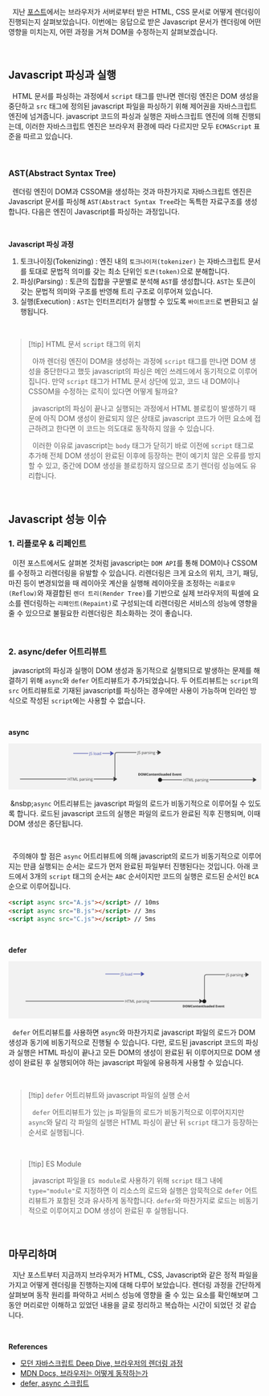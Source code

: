 
&nbsp;&nbsp;지난 [포스트](./브라우저%20렌더링%201.md)에서는 브라우저가 서버로부터 받은 HTML, CSS 문서로 어떻게 렌더링이 진행되는지 살펴보았습니다. 이번에는 응답으로 받은 Javascript 문서가 렌더링에 어떤 영향을 미치는지, 어떤 과정을 거쳐 DOM을 수정하는지 살펴보겠습니다.

<br>

## Javascript 파싱과 실행

&nbsp;&nbsp;HTML 문서를 파싱하는 과정에서 `script` 태그를 만나면 렌더링 엔진은 DOM 생성을 중단하고 `src` 태그에 정의된 javascript 파일을 파싱하기 위해 제어권을 자바스크립트 엔진에 넘겨줍니다. javascript 코드의 파싱과 실행은 자바스크립트 엔진에 의해 진행되는데, 이러한 자바스크립트 엔진은 브라우저 환경에 따라 다르지만 모두 `ECMAScript` 표준을 따르고 있습니다.

<br>

### AST(Abstract Syntax Tree)

&nbsp;&nbsp;렌더링 엔진이 DOM과 CSSOM을 생성하는 것과 마찬가지로 자바스크립트 엔진은 Javascript 문서를 파싱해 `AST(Abstract Syntax Tree`라는 독특한 자료구조를 생성합니다. 다음은 엔진이 Javascript를 파싱하는 과정입니다.

<br>

**Javascript 파싱 과정**

1. 토크나이징(Tokenizing) : 엔진 내의 `토크나이저(tokenizer)` 는 자바스크립트 문서를 토대로 문법적 의미를 갖는 최소 단위인 `토큰(token)`으로 분해합니다.
2. 파싱(Parsing) : 토큰의 집합을 구문별로 분석해 `AST`를 생성합니다. `AST`는 토큰이 갖는 문법적 의미와 구조를 반영해 트리 구조로 이루어져 있습니다.
3. 실행(Execution) : `AST`는 인터프리터가 실행할 수 있도록 `바이트코드`로 변환되고 실행됩니다.

<br>

>[!tip]  HTML 문서  `script` 태그의 위치
>
>&nbsp;&nbsp;아까 렌더링 엔진이 DOM을 생성하는 과정에 `script` 태그를 만나면 DOM 생성을 중단한다고 했듯 javascript의 파싱은 메인 쓰레드에서 동기적으로 이루어집니다. 만약 `script` 태그가 HTML 문서 상단에 있고, 코드 내 DOM이나 CSSOM을 수정하는 로직이 있다면 어떻게 될까요?
>
>&nbsp;&nbsp;javascript의 파싱이 끝나고 실행되는 과정에서 HTML 블로킹이 발생하기 때문에 아직 DOM 생성이 완료되지 않은 상태로 javascript 코드가 어떤 요소에 접근하려고 한다면 이 코드는 의도대로 동작하지 않을 수 있습니다.
>
>&nbsp;&nbsp;이러한 이유로 javascript는 `body` 태그가 닫히기 바로 이전에  `script` 태그로 추가해 전체 DOM 생성이 완료된 이후에 등장하는 편이 예기치 않은 오류를 방지할 수 있고, 중간에 DOM 생성을 블로킹하지 않으므로 초기 렌더링 성능에도 유리합니다.

<br>

## Javascript 성능 이슈

### 1. 리플로우 & 리페인트

&nbsp;&nbsp;이전 포스트에서도 살펴본 것처럼 javascript는 `DOM API`를 통해 DOM이나 CSSOM를 수정하고 리렌더링을 유발할 수 있습니다. 리렌더링은 크게 요소의 위치, 크기, 패딩, 마진 등이 변경되었을 때 레이아웃 계산을 실행해 레이아웃을 조정하는 `리플로우(Reflow)`와 재결합된 `렌더 트리(Render Tree)`를 기반으로 실제 브라우저의 픽셀에 요소를 렌더링하는 `리페인트(Repaint)`로 구성되는데 리렌더링은 서비스의 성능에 영향을 줄 수 있으므로 불필요한 리렌더링은 최소화하는 것이 좋습니다.

<br>

### 2. async/defer 어트리뷰트

&nbsp;&nbsp;javascript의 파싱과 실행이 DOM 생성과 동기적으로 실행되므로 발생하는 문제를 해결하기 위해 `async`와 `defer` 어트리뷰트가 추가되었습니다. 두 어트리뷰트는 `script`의 `src` 어트리뷰트로 기재된 javascript를 파싱하는 경우에만 사용이 가능하며 인라인 방식으로 작성된 `script`에는 사용할 수 없습니다.

<br>

**async**

![async attribute process](../images/async_attribute.png)

&nbsp;&nsbp;`async` 어트리뷰트는 javascript 파일의 로드가 비동기적으로 이루어질 수 있도록 합니다. 로드된 javascript 코드의 실행은 파일의 로드가 완료된 직후 진행되며, 이때 DOM 생성은 중단됩니다.

<br>

&nbsp;&nbsp;주의해야 할 점은 `async` 어트리뷰트에 의해 javascript의 로드가 비동기적으로 이루어지는 만큼 실행되는 순서는 로드가 먼저 완료된 파일부터 진행된다는 것입니다. 아래 코드에서 3개의 `script` 태그의 순서는 `ABC` 순서이지만 코드의 실행은 로드된 순서인 `BCA` 순으로 이루어집니다.

```html
<script async src="A.js"></script> // 10ms
<script async src="B.js"></script> // 3ms
<script async src="C.js"></script> // 5ms
```

<br>

**defer**

![async attribute process](../images/defer_attribute.png)

&nbsp;&nbsp;`defer` 어트리뷰트를 사용하면 `async`와 마찬가지로 javascript 파일의 로드가 DOM 생성과 동기에 비동기적으로 진행될 수 있습니다. 다만, 로드된 javascript 코드의 파싱과 실행은 HTML 파싱이 끝나고 모든 DOM의 생성이 완료된 뒤 이루어지므로 DOM 생성이 완료된 후 실행되어야 하는 javascript 파일에 유용하게 사용할 수 있습니다.

<br>

>[!tip] `defer` 어트리뷰트와 javascript 파일의 실행 순서
>
>&nbsp;&nbsp;`defer` 어트리뷰트가 있는 js 파일들의 로드가 비동기적으로 이루어지지만 `async`와  달리  각 파일의 실행은 HTML 파싱이 끝난 뒤 `script` 태그가 등장하는 순서로 실행됩니다.

<br>

>[!tip] ES Module
>
>&nbsp;&nbsp;javascript 파일을 `ES module`로 사용하기 위해 `script` 태그 내에 `type="module"`로 지정하면 이 리소스의 로드와 실행은 암묵적으로 `defer` 어트리뷰트가 포함된 것과 유사하게 동작합니다. `defer`와 마찬가지로 로드는 비동기적으로 이루어지고 DOM 생성이 완료된 후 실행됩니다.

<br>

## 마무리하며

&nbsp;&nbsp;지난 포스트부터 지금까지 브라우저가 HTML, CSS, Javascript와 같은 정적 파일을 가지고 어떻게 렌더링을 진행하는지에 대해 다루어 보았습니다. 렌더링 과정을 간단하게 살펴보며 동작 원리를 파악하고 서비스 성능에 영향을 줄 수 있는 요소를 확인해보며 그동안 머리로만 이해하고 있었던 내용을 글로 정리하고 복습하는 시간이 되었던 것 같습니다.

<br>

**References**
- [모던 자바스크립트 Deep Dive, 브라우저의 렌더링 과정](https://m.yes24.com/Goods/Detail/92742567)
- [MDN Docs, 브라우저는 어떻게 동작하는가](https://developer.mozilla.org/ko/docs/Web/Performance/How_browsers_work)
- [defer, async 스크립트](https://ko.javascript.info/script-async-defer)

